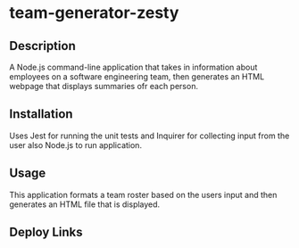 # team-generator-zesty

## Description

A Node.js command-line application that takes in information about employees on a software engineering team, then generates an HTML webpage that displays summaries ofr each person.

## Installation

Uses Jest for running the unit tests and Inquirer for collecting input from the user also Node.js to run application.

## Usage

This application formats a team roster based on the users input and then generates an HTML file that is displayed.

## Deploy Links
